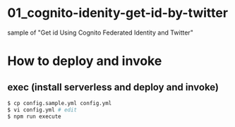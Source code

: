 # 01\_cognito-idenity-get-id-by-twitter

sample of "Get id Using Cognito Federated Identity and Twitter"  

# How to deploy and invoke

## exec (install serverless and deploy and invoke)
```bash
$ cp config.sample.yml config.yml
$ vi config.yml # edit
$ npm run execute
```
